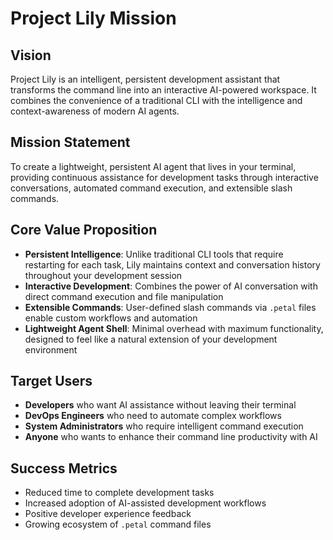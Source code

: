 # Project Lily Mission

## Vision
Project Lily is an intelligent, persistent development assistant that transforms the command line into an interactive AI-powered workspace. It combines the convenience of a traditional CLI with the intelligence and context-awareness of modern AI agents.

## Mission Statement
To create a lightweight, persistent AI agent that lives in your terminal, providing continuous assistance for development tasks through interactive conversations, automated command execution, and extensible slash commands.

## Core Value Proposition
- **Persistent Intelligence**: Unlike traditional CLI tools that require restarting for each task, Lily maintains context and conversation history throughout your development session
- **Interactive Development**: Combines the power of AI conversation with direct command execution and file manipulation
- **Extensible Commands**: User-defined slash commands via `.petal` files enable custom workflows and automation
- **Lightweight Agent Shell**: Minimal overhead with maximum functionality, designed to feel like a natural extension of your development environment

## Target Users
- **Developers** who want AI assistance without leaving their terminal
- **DevOps Engineers** who need to automate complex workflows
- **System Administrators** who require intelligent command execution
- **Anyone** who wants to enhance their command line productivity with AI

## Success Metrics
- Reduced time to complete development tasks
- Increased adoption of AI-assisted development workflows
- Positive developer experience feedback
- Growing ecosystem of `.petal` command files
